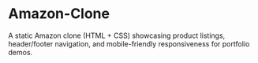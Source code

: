 # Amazon-Clone
  A static Amazon clone (HTML + CSS) showcasing product listings, header/footer navigation, and mobile-friendly responsiveness for portfolio demos.
